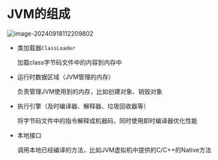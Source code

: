 # JVM的组成

![image-20240918112209802](https://s2.loli.net/2024/09/18/8vDuQ51MldVPIan.png)

+ 类加载器`ClassLoader`

  加载class字节码文件中的内容到内存中

+ 运行时数据区域（JVM管理的内存）

  负责管理JVM使用到的内存，比如创建对象、销毁对象

+ 执行引擎（及时编译器、解释器、垃圾回收器等）

  将字节码文件中的指令解释成机器码，同时使用即时编译器优化性能

+ 本地接口

  调用本地已经编译的方法，比如JVM虚拟机中提供的C/C++的Native方法